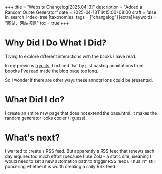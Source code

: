 +++
title = "Website Changelog[2025.04.13]"
description = "Added a Random Quote Generator"
date = 2025-04-13T19:15:00+08:00
draft = false
in_search_index=true
[taxonomies]
tags = ["changelog"]
[extra]
keywords = "网站，网站搭建"
toc = true
+++

# Why Did I Do What I Did?
Trying to explore different interactions with the books I have read.

In my previous [tryouts](/changelog0326), I noticed that by just pasting annotations from boooks I've read made the blog page too long.

So I wonder if there are other ways these annotations could be presented.

# What Did I do?
I create an entire new page that does not extend the base.html. It makes the random generator looks cooler (I guess).

# What's next?
I wanted to create a RSS feed. But apparently a RSS feed that renews each day requires too much effort (because I use Zola - a static site, meaning I would need to set a new automation path to trigger RSS feed). Thus I'm still pondering whether it is worth creating a daily RSS feed.
